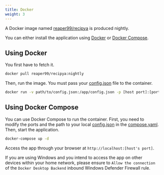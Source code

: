 ```yaml
---
title: Docker
weight: 3
---
```


A Docker image named [reaper99/recipya](https://hub.docker.com/layers/reaper99/recipya/nightly/images/sha256-b2238a11a53982953df5bbcfd7796a19fa382abf75d316b62fa05ac1c867332c?context=repo)
is produced nightly.

You can either install the application using [Docker](https://www.docker.com/) or
[Docker Compose](https://docs.docker.com/compose/).

## Using Docker

You first have to fetch it.

```bash
docker pull reaper99/recipya:nightly
```

Then, run the image. You must pass your [config.json](/guide/docs/installation/config-file) file to the container.

```bash
docker run -v path/to/config.json:/app/config.json -p [host port]:[port specified in config.json] -d reaper99/recipya:nightly reaper99/recipya:nightly
```

## Using Docker Compose

You can use Docker Compose to run the container. First, you need to modify the ports and the path to your local
[config.json](/guide/docs/installation/config-file) in the [compose.yaml](https://github.com/reaper47/recipya/blob/main/deploy/compose.yaml).
Then, start the application.

```bash
docker-compose up -d
```

Access the app through your browser at `http://localhost:[host's port]`.

If you are using Windows and you intend to access the app on other devices within your home network, please ensure to `Allow the connection` of the `Docker Desktop Backend`
inbound Windows Defender Firewall rule.